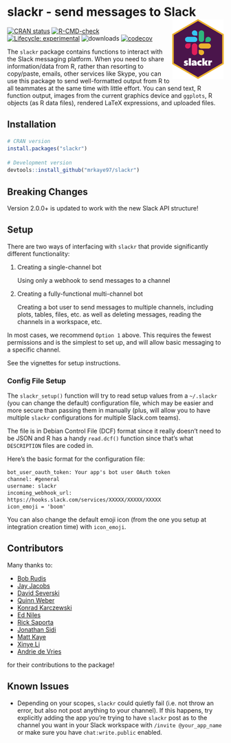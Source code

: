 
<!-- README.md is generated from README.Rmd. Please edit that file -->

# slackr - send messages to Slack <img src='man/figures/logo.svg' align="right" height="139" />

<!-- badges: start -->

[![CRAN
status](https://www.r-pkg.org/badges/version/slackr)](https://CRAN.R-project.org/package=slackr)
[![R-CMD-check](https://github.com/mrkaye97/slackr/workflows/R-CMD-check/badge.svg)](https://github.com/mrkaye97/slackr/actions)
[![Lifecycle:
experimental](https://img.shields.io/badge/lifecycle-experimental-orange.svg)](https://www.tidyverse.org/lifecycle/#experimental)
![downloads](http://cranlogs.r-pkg.org/badges/grand-total/slackr)
[![codecov](https://codecov.io/gh/mrkaye97/slackr/branch/master/graph/badge.svg?token=5HjUtFfIJR)](https://codecov.io/gh/mrkaye97/slackr)
<!-- badges: end -->

The `slackr` package contains functions to interact with the Slack
messaging platform. When you need to share information/data from R,
rather than resorting to copy/paste, emails, other services like Skype,
you can use this package to send well-formatted output from R to all
teammates at the same time with little effort. You can send text, R
function output, images from the current graphics device and `ggplots`,
R objects (as R data files), rendered LaTeX expressions, and uploaded
files.

## Installation

``` r
# CRAN version
install.packages("slackr")

# Development version
devtools::install_github("mrkaye97/slackr")
```

## Breaking Changes

Version 2.0.0+ is updated to work with the new Slack API structure\!

## Setup

There are two ways of interfacing with `slackr` that provide
significantly different functionality:

1.  Creating a single-channel bot
    
    Using only a webhook to send messages to a channel

2.  Creating a fully-functional multi-channel bot
    
    Creating a bot user to send messages to multiple channels, including
    plots, tables, files, etc. as well as deleting messages, reading the
    channels in a workspace, etc.

In most cases, we recommend `Option 1` above. This requires the fewest
permissions and is the simplest to set up, and will allow basic
messaging to a specific channel.

See the vignettes for setup instructions.

### Config File Setup

The `slackr_setup()` function will try to read setup values from a
`~/.slackr` (you can change the default) configuration file, which may
be easier and more secure than passing them in manually (plus, will
allow you to have multiple `slackr` configurations for multiple
Slack.com teams).

The file is in Debian Control File (DCF) format since it really doesn’t
need to be JSON and R has a handy `read.dcf()` function since that’s
what `DESCRIPTION` files are coded in.

Here’s the basic format for the configuration file:

    bot_user_oauth_token: Your app's bot user OAuth token
    channel: #general
    username: slackr
    incoming_webhook_url: https://hooks.slack.com/services/XXXXX/XXXXX/XXXXX
    icon_emoji = 'boom'

You can also change the default emoji icon (from the one you setup at
integration creation time) with `icon_emoji`.

## Contributors

Many thanks to:

  - [Bob Rudis](https://github.com/hrbrmstr)
  - [Jay Jacobs](https://github.com/jayjacobs)
  - [David Severski](https://github.com/davidski)
  - [Quinn Weber](https://github.com/qsweber)
  - [Konrad Karczewski](https://github.com/konradjk)
  - [Ed Niles](https://github.com/eniles)
  - [Rick Saporta](https://github.com/rsaporta)
  - [Jonathan Sidi](https://github.com/yonicd)
  - [Matt Kaye](https://github.com/mrkaye97)
  - [Xinye Li](https://github.com/xinye1)
  - [Andrie de Vries](https://github.com/andrie)

for their contributions to the package\!

## Known Issues

  - Depending on your scopes, `slackr` could quietly fail (i.e. not
    throw an error, but also not post anything to your channel). If this
    happens, try explicitly adding the app you’re trying to have
    `slackr` post as to the channel you want in your Slack workspace
    with `/invite @your_app_name` or make sure you have
    `chat:write.public` enabled.
